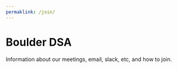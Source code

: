 ```yaml
---
permaklink: /join/
---
```

# Boulder DSA

Information about our meetings, email, slack, etc, and how to join.
